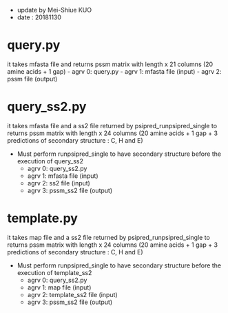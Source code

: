 - update by Mei-Shiue KUO
- date : 20181130

# query.py
it takes mfasta file and returns pssm matrix with length x 21 columns (20 amine acids + 1 gap)
	- agrv 0: query.py
	- agrv 1: mfasta file (input)
	- agrv 2: pssm file (output)

# query_ss2.py
it takes mfasta file and a ss2 file returned by psipred_runpsipred_single to returns pssm matrix with length x 24 columns (20 amine acids + 1 gap + 3 predictions of secondary structure : C, H and E)
* Must perform runpsipred_single to have secondary structure before the execution of query_ss2
	- agrv 0: query_ss2.py
	- agrv 1: mfasta file (input)
	- agrv 2: ss2 file (input)
	- agrv 3: pssm_ss2 file (output)

# template.py
it takes map file and a ss2 file returned by psipred_runpsipred_single to returns pssm matrix with length x 24 columns (20 amine acids + 1 gap + 3 predictions of secondary structure : C, H and E)
* Must perform runpsipred_single to have secondary structure before the execution of template_ss2
	- agrv 0: query_ss2.py
	- agrv 1: map file (input)
	- agrv 2: template_ss2 file (input)
	- agrv 3: pssm_ss2 file (output)
